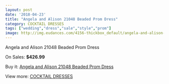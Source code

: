 ```yaml
---
layout: post
date: '2018-04-23'
title: "Angela and Alison 21048 Beaded Prom Dress"
category: COCKTAIL DRESSES
tags: ["wedding","dress","sale","style","prom"]
image: http://img.eudances.com/4156-thickbox_default/angela-and-alison-21048-beaded-prom-dress.jpg
---
```

Angela and Alison 21048 Beaded Prom Dress

On Sales: **$426.99**
<a href="https://www.eudances.com/en/cocktail-dresses/1391-angela-and-alison-21048-beaded-prom-dress.html"><amp-img layout="responsive" width="600" height="600" src="//img.eudances.com/4156-thickbox_default/angela-and-alison-21048-beaded-prom-dress.jpg" alt="Angela and Alison 21048 Beaded Prom Dress 0" /></a>
<a href="https://www.eudances.com/en/cocktail-dresses/1391-angela-and-alison-21048-beaded-prom-dress.html"><amp-img layout="responsive" width="600" height="600" src="//img.eudances.com/4161-thickbox_default/angela-and-alison-21048-beaded-prom-dress.jpg" alt="Angela and Alison 21048 Beaded Prom Dress 1" /></a>
<a href="https://www.eudances.com/en/cocktail-dresses/1391-angela-and-alison-21048-beaded-prom-dress.html"><amp-img layout="responsive" width="600" height="600" src="//img.eudances.com/4160-thickbox_default/angela-and-alison-21048-beaded-prom-dress.jpg" alt="Angela and Alison 21048 Beaded Prom Dress 2" /></a>
<a href="https://www.eudances.com/en/cocktail-dresses/1391-angela-and-alison-21048-beaded-prom-dress.html"><amp-img layout="responsive" width="600" height="600" src="//img.eudances.com/4159-thickbox_default/angela-and-alison-21048-beaded-prom-dress.jpg" alt="Angela and Alison 21048 Beaded Prom Dress 3" /></a>
<a href="https://www.eudances.com/en/cocktail-dresses/1391-angela-and-alison-21048-beaded-prom-dress.html"><amp-img layout="responsive" width="600" height="600" src="//img.eudances.com/4158-thickbox_default/angela-and-alison-21048-beaded-prom-dress.jpg" alt="Angela and Alison 21048 Beaded Prom Dress 4" /></a>
<a href="https://www.eudances.com/en/cocktail-dresses/1391-angela-and-alison-21048-beaded-prom-dress.html"><amp-img layout="responsive" width="600" height="600" src="//img.eudances.com/4157-thickbox_default/angela-and-alison-21048-beaded-prom-dress.jpg" alt="Angela and Alison 21048 Beaded Prom Dress 5" /></a>

Buy it: [Angela and Alison 21048 Beaded Prom Dress](https://www.eudances.com/en/cocktail-dresses/1391-angela-and-alison-21048-beaded-prom-dress.html "Angela and Alison 21048 Beaded Prom Dress")

View more: [COCKTAIL DRESSES](https://www.eudances.com/en/14-cocktail-dresses "COCKTAIL DRESSES")